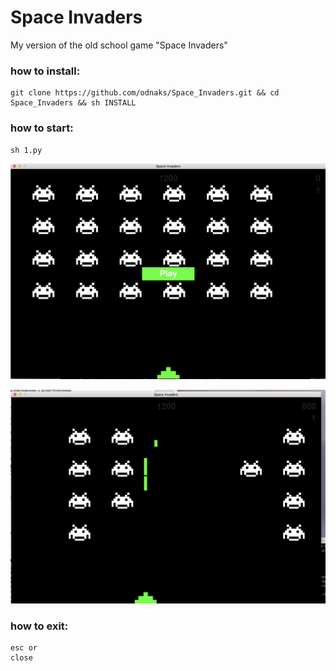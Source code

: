 # Space Invaders
My version of the old school game "Space Invaders"

### how to install:
```shell
git clone https://github.com/odnaks/Space_Invaders.git && cd Space_Invaders && sh INSTALL
```

### how to start:
```shell
sh 1.py
```

![screen1](https://github.com/odnaks/-/blob/master/screens/pygame1.png)

![screen2](https://github.com/odnaks/-/blob/master/screens/pygame2.png)

### how to exit:
```shell
esc or
close
```
